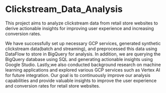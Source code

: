 # Clickstream_Data_Analysis
This project aims to analyze clickstream data from retail store websites to derive actionable insights for improving user experience and increasing conversion rates.

We have successfully set up necessary GCP services, generated synthetic clickstream data(batch and streaming), and preprocessed this data using DataFlow to store in BigQuery for analysis. In addition, we are querying the BigQuery database using SQL and generating actionable insights using Google Studio. Lastly,we also conducted background research on machine learning applications and explored various GCP services such as Vertex AI for future integration. Our goal is to continuously improve our analysis capabilities and provide valuable insights to improve the user experience and conversion rates for retail store websites.

